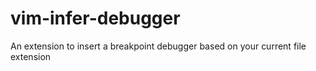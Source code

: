 # vim-infer-debugger
An extension to insert a breakpoint debugger based on your current file extension
